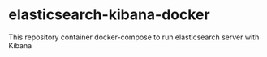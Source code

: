 # elasticsearch-kibana-docker
This repository container docker-compose to run elasticsearch server with Kibana
